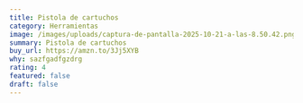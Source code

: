 ```yaml
---
title: Pistola de cartuchos
category: Herramientas
image: /images/uploads/captura-de-pantalla-2025-10-21-a-las-8.50.42.png
summary: Pistola de cartuchos
buy_url: https://amzn.to/3Jj5XYB
why: sazfgadfgzdrg
rating: 4
featured: false
draft: false
---
```

